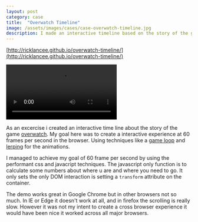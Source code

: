 ```yaml
---
layout: post
category: case
title:  "Overwatch Timeline"
image: /assets/images/cases/case-overwatch-timeline.jpg
description: I made an interactive timeline based on the story of the game Overwatch.
---
```


[http://ricklancee.github.io/overwatch-timeline/](http://ricklancee.github.io/overwatch-timeline/)

<video autoplay="true" loop="true">
    <source src="{{ site.baseurl | prepend: site.url }}/assets/images/overwatch/timeline.mp4" type="video/mp4">
</video>

As an excercise i created an interactive time line about the story of the game [overwatch](http://playoverwatch.com). My goal here was to create a interactive experience at 60 frames per second in the browser. Using techniques like a [game loop](https://developer.mozilla.org/en-US/docs/Games/Anatomy) and [lerping](http://codepen.io/rachsmith/post/animation-tip-lerp) for the animations.

I managed to achieve my goal of 60 frame per second by using the performant css and javacript techniques. The javascript only function is to calculate some numbers about where u are and where you need to go. It only sets the only DOM interaction is setting a `transform` attribute on the container.   

The demo works great in Google Chrome but in other browsers not so much. In IE or Edge it doesn't work at all, and in firefox the scrolling is really slow. However it was not my intent to create a cross browser experience it would have been nice it worked across all major browsers. 
